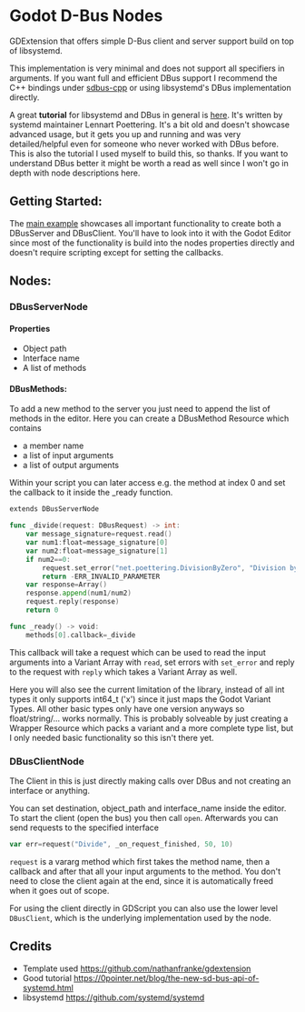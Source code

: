 # Godot D-Bus Nodes

GDExtension that offers simple D-Bus client and server support build on top of libsystemd.

This implementation is very minimal and does not support all specifiers in arguments. If you want full and efficient DBus support I recommend  the C++ bindings under [sdbus-cpp](https://github.com/Kistler-Group/sdbus-cpp) or using libsystemd's DBus implementation directly. 

A great **tutorial** for libsystemd and DBus in general is [here](https://0pointer.net/blog/the-new-sd-bus-api-of-systemd.html). It's written by systemd maintainer Lennart Poettering. It's a bit old and doesn't showcase advanced usage, but it gets you up and running and was very detailed/helpful even for someone who never worked with DBus before. This is also the tutorial I used myself to build this, so thanks. If you want to understand DBus better it might be worth a read as well since I won't go in depth with node descriptions here.


## Getting Started:
The [main example](project/demo/server_client_example.tscn) showcases all important functionality to create both a DBusServer and DBusClient. You'll have to look into it with the Godot Editor since most of the functionality is build into the nodes properties directly and doesn't require scripting except for setting the callbacks. 

## Nodes:

### DBusServerNode

#### Properties
* Object path
* Interface name
* A list of methods

#### DBusMethods:
To add a new method to the server you just need to append the list of methods in the editor. Here you can create a DBusMethod Resource which contains
* a member name
* a list of input arguments
* a list of output arguments

Within your script you can later access e.g. the method at index 0 and set the callback to it inside the _ready function.

```go
extends DBusServerNode

func _divide(request: DBusRequest) -> int:
	var message_signature=request.read()
	var num1:float=message_signature[0]
	var num2:float=message_signature[1]
	if num2==0:
		request.set_error("net.poettering.DivisionByZero", "Division by zero not allowed")
		return -ERR_INVALID_PARAMETER
	var response=Array()
	response.append(num1/num2)
	request.reply(response)
	return 0

func _ready() -> void:
	methods[0].callback=_divide
```

This callback will take a request which can be used to read the input arguments into a Variant Array with `read`, set errors with `set_error` and reply to the request with `reply` which takes a Variant Array as well.

Here you will also see the current limitation of the library, instead of all int types it only supports int64_t ('x') since it just maps the Godot Variant Types. All other basic types only have one version anyways so float/string/... works normally. This is probably solveable by just creating a Wrapper Resource which packs a variant and a more complete type list, but I only needed basic functionality so this isn't there yet.


### DBusClientNode

The Client in this is just directly making calls over DBus and not creating an interface or anything.

You can set destination, object_path and interface_name inside the editor. To start the client (open the bus) you then call `open`. Afterwards you can send requests to the specified interface

```go
var err=request("Divide", _on_request_finished, 50, 10)
```

`request` is a vararg method which first takes the method name, then a callback and after that all your input arguments to the method. You don't need to close the client again at the end, since it is automatically freed when it goes out of scope.

For using the client directly in GDScript you can also use the lower level `DBusClient`, which is the underlying implementation used by the node.


## Credits
* Template used https://github.com/nathanfranke/gdextension
* Good tutorial https://0pointer.net/blog/the-new-sd-bus-api-of-systemd.html
* libsystemd https://github.com/systemd/systemd